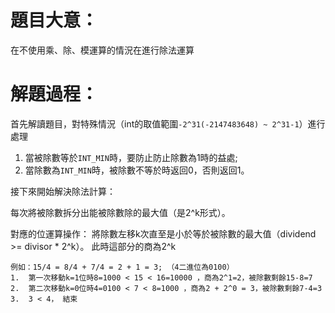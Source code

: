 # 題目大意：
在不使用乘、除、模運算的情況在進行除法運算

# 解題過程：
首先解讀題目，對特殊情況（int的取值範圍```-2^31(-2147483648) ~ 2^31-1```）進行處理 

1. 當被除數等於```INT_MIN```時，要防止防止除數為1時的益處;
2. 當除數為```INT_MIN```時，被除數不等於時返回0，否則返回1。

接下來開始解決除法計算：


每次將被除數拆分出能被除數除的最大值（是2^k形式）。

對應的位運算操作： 將除數左移k次直至是小於等於被除數的最大值（dividend >= divisor * 2^k）。 此時這部分的商為2^k
```
例如：15/4 = 8/4 + 7/4 = 2 + 1 = 3; （4二進位為0100）
1.  第一次移動k=1位時8=1000 < 15 < 16=10000 ，商為2^1=2，被除數剩餘15-8=7
2.  第二次移動k=0位時4=0100 < 7 < 8=1000 ，商為2 + 2^0 = 3，被除數剩餘7-4=3
3.  3 < 4， 結束
```
